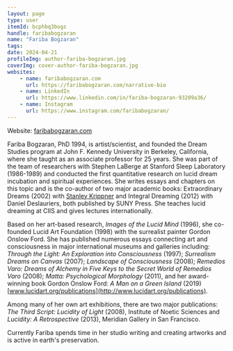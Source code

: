 ```yaml
---
layout: page
type: user
itemId: bcphbq3bogz
handle: faribabogzaran
name: "Fariba Bogzaran"
tags:
date: 2024-04-21
profileImg: author-fariba-bogzaran.jpg
coverImg: cover-author-fariba-bogzaran.jpg
websites:
    - name: faribabogzaran.com
      url: https://faribabogzaran.com/narrative-bio
    - name: LinkedIn
      url: https://www.linkedin.com/in/fariba-bogzaran-93209a36/
    - name: Instagram
      url: https://www.instagram.com/faribabogzaran/
---
```


Website: [faribabogzaran.com](https://faribabogzaran.com/)

Fariba Bogzaran, PhD 1994, is artist/scientist, and founded the Dream Studies program at John F. Kennedy University in Berkeley, California, where she taught as an associate professor for 25 years. She was part of the team of researchers with Stephen LaBerge at Stanford Sleep Laboratory (1986-1989) and conducted the first quantitative research on lucid dream incubation and spiritual experiences. She writes essays and chapters on this topic and is the co-author of two major academic books: Extraordinary Dreams (2002) with [Stanley Krippner](../@stanleykrippner) and Integral Dreaming (2012) with Daniel Deslauriers, both published by SUNY Press. She teaches lucid dreaming at CIIS and gives lectures internationally.

Based on her art-based research, _Images of the Lucid Mind_ (1996), she co-founded Lucid Art Foundation (1998) with the surrealist painter Gordon Onslow Ford. She has published numerous essays connecting art and consciousness in major international museums and galleries including: _Through the Light: An Exploration into Consciousness_ (1997); _Surrealism Dreams on Canvas_ (2007); _Landscape of Consciousness_ (2008); _Remedios Varo: Dreams of Alchemy in Five Keys to the Secret World of Remedios Varo_ (2008); _Matta: Psychological Morphology_ (2011), and her award-winning book Gordon Onslow Ford: _A Man on a Green Island_ (2019) [www.lucidart.org/publications](http://www.lucidart.org/publications).

Among many of her own art exhibitions, there are two major publications: _The Third Script: Lucidity of Light_ (2008), Institute of Noetic Sciences and _Lucidity: A Retrospective_ (2013), Meridian Gallery in San Francisco.

Currently Fariba spends time in her studio writing and creating artworks and is active in earth's preservation.

